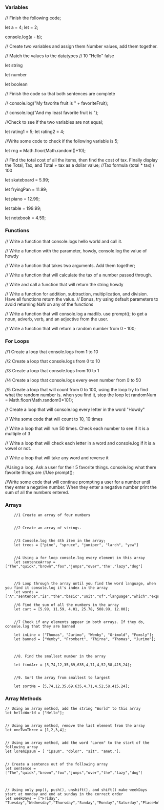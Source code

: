 <h3>Variables</h3>

// Finish the following code;

let a = 4;
let  = 2;

console.log(a - b);

// Create two variables and assign them Number values, add them together.



// Match the values to the datatypes
// 10 "Hello" false

let string

let number

let boolean



// Finish the code so that both sentences are complete

// console.log("My favorite fruit is " + favoriteFruit);

// console.log("And my least favorite fruit is ");






//Check to see if the two variables are not equal;

let rating1 = 5;
let rating2 = 4;



//Write some code to check if the following variable is 5;

let rng = Math.floor(Math.random()*10);


// Find the total cost of all the items, then find the cost of tax. Finally display the Total, Tax, and Total + tax as a dollar value;
//Tax formula (total * tax) / 100


let skateboard = 5.99;

let fryingPan = 11.99;

let piano = 12.99;

let table = 199.99;

let notebook = 4.59;



<h3>Functions</h3>

// Write a function that console.logs hello world and call it.



// Write a function with the parameter, howdy, console.log the value of howdy



// Write a function that takes two arguments. Add them together;


// Write a function that will calculate the tax of a number passed through.


// Write and call a function that will return the string howdy





// Write a function for addition, subtraction, multiplication, and division. Have all functions return the value.
// Bonus, try using default parameters to avoid returning NaN on any of the functions



// Write a function that will console.log a madlib. use prompt(); to get a noun, adverb, verb, and an adjective from the user.



// Write a function that will return a random number from 0 - 100;

<h3>For Loops</h3>

//1 Create a loop that console.logs from 1 to 10


//2 Create a loop that console.logs from 0 to 10


//3 Create a loop that console.logs from 10 to 1


//4 Create a loop that console.logs every even number from 0 to 50 


//5 Create a loop that will count from 0 to 100, using the loop try to find what the random number is. when you find it, stop the loop
let randomNum = Math.floor(Math.random()*101);




// Create a loop that will console.log every letter in the word "Howdy"



// Write some code that will count to 10, 10 times




// Write a loop that will run 50 times. Check each number to see if it is a multiple of 3



// Write a loop that will check each letter in a word and console.log if it is a vowel or not.


// Write a loop that will take any word and reverse it




//Using a loop, Ask a user for their 5 favorite things. console.log what there favorite things are
//Use prompt();



//Write some code that will continue prompting a user for a number until they enter a negative number. When they enter a negative number print the sum of all the numbers entered.

<h3>Arrays</h3>

        //1 Create an array of four numbers

        
        //2 Create an array of strings.


        //3 Console.log the 4th item in the array;
        let trees = ["pine", "spruce", "juniper", "larch", "yew"]

        
        //4 Using a for loop console.log every element in this array
        let sentenceArray = ["The","quick","brown","fox","jumps","over",'the',"lazy","dog"]


        
        //5 Loop through the array until you find the word language, when you find it console.log it's index in the array
        let words = ["A","sentence","is","the","basic","unit","of","language","which","expresses","a","complete","thought"]

        //6 Find the sum of all the numbers in the array
        let cart = [5.99, 11.59, 4.01, 25.78, 508.99, 12.00];


        //7 Check if any elements appear in both arrays. If they do, console.log that they are banned

        let inLine = ["Thomas", "Jurimo", "Wemby", "Grimold", "Fomsly"];
        let banned = ["Wemby", "Frombert", "Thirna", "Thomas", "Jurimo"];



        //8. Find the smallest number in the array 

        let findArr = [5,74,12,35,69,635,4,71,4,52,58,415,24];


        //9. Sort the array from smallest to largest 

        let sortMe = [5,74,12,35,69,635,4,71,4,52,58,415,24];

<h3>Array Methods</h3>

    // Using an array method, add the string "World" to this array
    let helloWorld = ["Hello"];


    // Using an array method, remove the last element from the array
    let oneTwoThree = [1,2,3,4];

    
    // Using an array method, add the word "Lorem" to the start of the following array
    let loremIpsum = [ "ipsum", "dolor", "sit", "amet."];


    // Create a sentence out of the following array
    let sentence = ["The","quick","brown","fox","jumps","over","the","lazy","dog"]



    // Using only pop(), push(), unshift(), and shift() make weekDays start at monday and end at sunday in the correct order
    let weekDays = ["Friday", "Tuesday","Wednesday","Thursday","Sunday","Monday","Saturday","PlaceHolder"]
